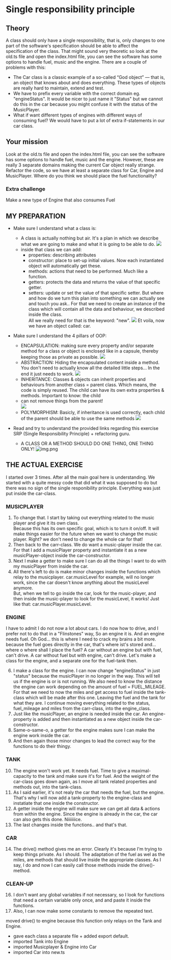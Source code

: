 # Single responsibility principle

## Theory
A class should only have a single responsibility, that is, only 
changes to one part of the software's specification 
should be able to affect the specification of the class.
That might sound very theoretic so look at the old.ts file and 
open the index.html file, 
you can see the software has some options to handle fuel, music 
and the engine. There are a couple of problems with this:

- The Car class is a classic example of a so-called “God object” — that is, an object that 
knows about and does everything. These types of objects are really hard to maintain, extend and test.
- We have to prefix every variable with the correct domain eg. "engineStatus". 
It would be nicer to just name it "Status" but we cannot do this in the car because you might 
confuse it with the status of the MusicPlayer.
- What if want different types of engines with different ways of consuming fuel? We would have to put a 
lot of extra if-statements in our car class.

## Your mission
Look at the old.ts file and open the index.html file, you can see the software has some options 
to handle fuel, music and the engine. However, these are really 3 separate domains making the 
current Car object really strange.
Refactor the code, so we have at least a separate class for Car, Engine and MusicPlayer. 
Where do you think we should place the fuel functionality?

### Extra challenge
Make a new type of Engine that also consumes Fuel

## MY PREPARATION
- Make sure I understand what a class is:

  * A class is actually nothing but air.  It's a plan in which we describe what we are going to make and what it is 
  going to be able to do.
  ![](img/class.png)
  * inside that class we can add:
    - properties: describing attributes
    - constructor: place to set-up initial values.  Now each instantiated object will automatically get these.
    - methods: actions that need to be performed.  Much like a function.
    - getters: protects the data and returns the value of that specific getter.
    - setters: update or set the value of that specific setter.
  But where and how do we turn this plan into something we can actually see and touch you ask..
  For that we need to create an instance of the class which will contain all the data and behaviour, we described inside the class.  
  All we really need for that is the keyword: "new".
 ![](../../../../Desktop/instantiate.png)  Et voila, now we have an object called: car.
   
- Make sure I understand the 4 pillars of OOP: 

  * ENCAPSULATION: making sure every property and/or separate method for a class or object is enclosed 
  like in a capsule, thereby keeping those as private as possible.
  ![](img/encapsulation.png)
  * ABSTRACTION: Hiding the encapsulated content inside a method.  You don't need to actually know all the detailed 
  little steps... In the end it just needs to work. 
  ![](img/abstraction.png)
  * INHERITANCE: Classes & objects can inherit properties and behaviours from another class = parent class.  Which 
  means, the code is simply reused.  The child can have its own extra properties & methods.  Important to know: the child 
  * can not remove things from the parent!  
  ![](img/inheritance.png)
  * POLYMORPHISM: Basicly, if inheritance is used correctly, each child of the parent should be able to use the same methods 
  ![](img/polymorphism.png)

- Read and try to understand the provided links regarding this exercise SRP (Single Responsibility Principle) + 
refactoring guru.
  * A CLASS OR A METHOD SHOULD DO ONE THING, ONE THING ONLY!
![img.png](img.png)

## THE ACTUAL EXERCISE
I started over 3 times.  After all the main goal here is understanding.
We started with a quite messy code that did what it was supposed to do but there was no sign of the single 
responibility principle.  Everything was just put inside the car-class.  

### MUSICPLAYER
1. To change that.  I start by taking out everything related to the music player and give it its own class.  
Because this has its own specific goal, which is to turn it on/off.  It will make things easier for the future when 
we want to change the music player. Right? we don't need to change the whole car for that!
2. Then back to the carr-class.  We do want a music-player inside the car.  For that I add a musicPlayer property 
and instantiate it as a new musicPlayer-object inside the car-constructor.
3. Next I make a getter to make sure I can do all the things I want to do with my musicPlayer from inside the car.
4. All there's left to do is make minor changes inside the functions which relay to the musicplayer.  car.musicLevel 
for example, will no longer work, since the car doesn't know anything about the musicLevel anymore.  
But, when we tell to go inside the car, look for the music-player, and then inside the music-player to look for the 
musicLevel, it works!  Just like that: car.musicPlayer.musicLevel.

### ENGINE
I have to admit I do not now a lot about cars.  I do now how to drive, and I prefer not to do that in a "Flinstones" 
way, So an engine it is.  And an engine needs fuel.  Oh God... this is where I need to crack my brains a bit more.
because the fuel goes directly in the car, that's where ist's stored and... where o where shall I place 
the fuel?  A car without an engine but with fuel, can't drive.  A car without fuel but with engine, can't drive.  Let's make a class for the engine, and a separate one for the fuel-tank then.

6. I make a class for the engine.  I can now change "engineStatus" in just "status" because the musicPlayer in no 
longer in the way.  This will tell us if the engine is or is not running.  We also need to know the distance the engine 
can work depending on the amount of fuel = FUEL_MILEAGE.  For that we need to now the miles and get access to fuel 
inside the tank-class which will be made after this one. Leaving the fuel and the tank for what they are.  I continue
moving everything related to the status, fuel_mileage and miles from the carr-class, into the engine_class.
7. Just like the musicPlayer, an engine is needed inside the car.  An engine-property is added and then instantiated 
as a new object inside the car-constructor.
8. Same-o-same-o, a getter for the engine makes sure I can make the engine work inside the car.
9. And then again those minor changes to lead the correct way for the functions to do their thingy.

### TANK
10. The engine won't work yet. It needs fuel.  Time to give a maximal-capacity to the tank and make sure it's for 
fuel. And the weight of the car-class goes down again, as I move all tank related properties and methods out, into the
tank-class.
11. As I said earlier, it's not realy the car that needs the fuel, but the engine.  That's why I will now add a 
tank-property to the engine-class and instatiate that one inside the constructor.
12. A getter inside the engine will make sure we can get all data & actions from within the engine.  Since the 
engine is already in the car, the car can also gets this done.  Niiiiiiice.
13. The last changes inside the functions.. and that's that.

### CAR
14. The drive() method gives me an error.  Clearly it's because I'm trying to keep things private.  As I should.
The adaptation of the fuel as wel as the miles, are methods that should live inside the appropriate classes.
As I say, I do and now I can easily call those methods inside the drive()-method.

### CLEAN-UP
16. I don't want any global variables if not necessary, so I look for functions that need a certain variable only
once, and and paste it inside the functions.
17. Also, I can now make some constants to remove the repeated text.

moved drive() to engine because this function only relays on the Tank and Engine.

- gave each class a separate file + added export default.
- imported Tank into Engine
- imported Musicplayer & Engine into Car
- imported Car into new.ts



















